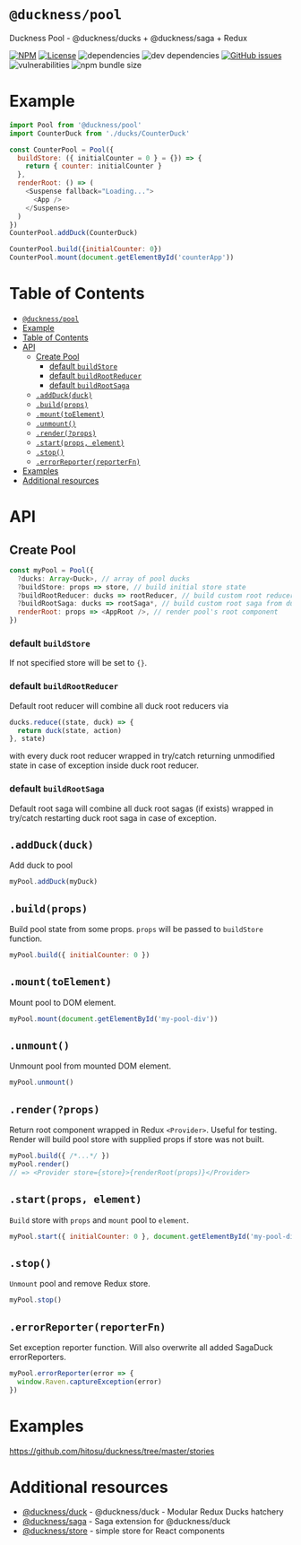 # `@duckness/pool`

Duckness Pool - @duckness/ducks + @duckness/saga + Redux

[![NPM](https://img.shields.io/npm/v/@duckness/pool)](https://www.npmjs.com/package/@duckness/pool)
[![License](https://img.shields.io/github/license/hitosu/duckness)](https://github.com/hitosu/duckness/blob/master/LICENSE)
![dependencies](https://img.shields.io/david/hitosu/duckness?path=packages%2Fpool)
![dev dependencies](https://img.shields.io/david/dev/hitosu/duckness?path=packages%2Fpool)
[![GitHub issues](https://img.shields.io/github/issues/hitosu/duckness)](https://github.com/hitosu/duckness/issues)
![vulnerabilities](https://img.shields.io/snyk/vulnerabilities/npm/@duckness/pool)
![npm bundle size](https://img.shields.io/bundlephobia/minzip/@duckness/pool)

# Example

```js
import Pool from '@duckness/pool'
import CounterDuck from './ducks/CounterDuck'

const CounterPool = Pool({
  buildStore: ({ initialCounter = 0 } = {}) => {
    return { counter: initialCounter }
  },
  renderRoot: () => (
    <Suspense fallback="Loading...">
      <App />
    </Suspense>
  )
})
CounterPool.addDuck(CounterDuck)

CounterPool.build({initialCounter: 0})
CounterPool.mount(document.getElementById('counterApp'))
```

# Table of Contents

- [`@duckness/pool`](#ducknesspool)
- [Example](#example)
- [Table of Contents](#table-of-contents)
- [API](#api)
  - [Create Pool](#create-pool)
    - [default `buildStore`](#default-buildstore)
    - [default `buildRootReducer`](#default-buildrootreducer)
    - [default `buildRootSaga`](#default-buildrootsaga)
  - [`.addDuck(duck)`](#addduckduck)
  - [`.build(props)`](#buildprops)
  - [`.mount(toElement)`](#mounttoelement)
  - [`.unmount()`](#unmount)
  - [`.render(?props)`](#renderprops)
  - [`.start(props, element)`](#startprops-element)
  - [`.stop()`](#stop)
  - [`.errorReporter(reporterFn)`](#errorreporterreporterfn)
- [Examples](#examples)
- [Additional resources](#additional-resources)

# API

## Create Pool

```js
const myPool = Pool({
  ?ducks: Array<Duck>, // array of pool ducks
  ?buildStore: props => store, // build initial store state
  ?buildRootReducer: ducks => rootReducer, // build custom root reducer from ducks instead of default root reducer
  ?buildRootSaga: ducks => rootSaga*, // build custom root saga from ducks instead of default root saga
  renderRoot: props => <AppRoot />, // render pool's root component
})
```

### default `buildStore`

If not specified store will be set to `{}`.

### default `buildRootReducer`

Default root reducer will combine all duck root reducers via
```js
ducks.reduce((state, duck) => {
  return duck(state, action)
}, state)
```
with every duck root reducer wrapped in try/catch returning unmodified state in case of exception inside duck root reducer.

### default `buildRootSaga`

Default root saga will combine all duck root sagas (if exists) wrapped in try/catch restarting duck root saga in case of exception.

## `.addDuck(duck)`

Add duck to pool
```js
myPool.addDuck(myDuck)
```

## `.build(props)`

Build pool state from some props. `props` will be passed to `buildStore` function.
```js
myPool.build({ initialCounter: 0 })
```

## `.mount(toElement)`

Mount pool to DOM element.
```js
myPool.mount(document.getElementById('my-pool-div'))
```

## `.unmount()`

Unmount pool from mounted DOM element.
```js
myPool.unmount()
```

## `.render(?props)`

Return root component wrapped in Redux `<Provider>`. Useful for testing.
Render will build pool store with supplied props if store was not built.
```js
myPool.build({ /*...*/ })
myPool.render()
// => <Provider store={store}>{renderRoot(props)}</Provider>
```

## `.start(props, element)`

`Build` store with `props` and `mount` pool to `element`.
```js
myPool.start({ initialCounter: 0 }, document.getElementById('my-pool-div'))
```

## `.stop()`

`Unmount` pool and remove Redux store.
```js
myPool.stop()
```

## `.errorReporter(reporterFn)`

Set exception reporter function. Will also overwrite all added SagaDuck errorReporters.
```js
myPool.errorReporter(error => {
  window.Raven.captureException(error)
})
```

# Examples

https://github.com/hitosu/duckness/tree/master/stories

# Additional resources

* [@duckness/duck](https://github.com/hitosu/duckness/tree/master/packages/duck) - @duckness/duck - Modular Redux Ducks hatchery
* [@duckness/saga](https://github.com/hitosu/duckness/tree/master/packages/saga) - Saga extension for @duckness/duck
* [@duckness/store](https://github.com/hitosu/duckness/tree/master/packages/store) - simple store for React components